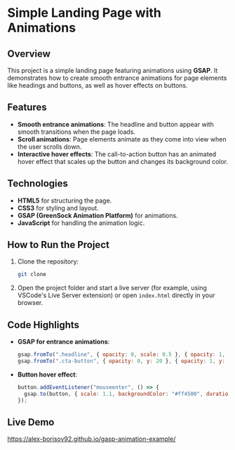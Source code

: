 
# Simple Landing Page with Animations

## Overview
This project is a simple landing page featuring animations using **GSAP**. It demonstrates how to create smooth entrance animations for page elements like headings and buttons, as well as hover effects on buttons.

## Features
- **Smooth entrance animations**: The headline and button appear with smooth transitions when the page loads.
- **Scroll animations**: Page elements animate as they come into view when the user scrolls down.
- **Interactive hover effects**: The call-to-action button has an animated hover effect that scales up the button and changes its background color.
  
## Technologies
- **HTML5** for structuring the page.
- **CSS3** for styling and layout.
- **GSAP (GreenSock Animation Platform)** for animations.
- **JavaScript** for handling the animation logic.

## How to Run the Project
1. Clone the repository:
   ```bash
   git clone 
   ```
2. Open the project folder and start a live server (for example, using VSCode's Live Server extension) or open `index.html` directly in your browser.

## Code Highlights
- **GSAP for entrance animations**:
  ```javascript
  gsap.fromTo(".headline", { opacity: 0, scale: 0.5 }, { opacity: 1, scale: 1, duration: 1.5 });
  gsap.fromTo(".cta-button", { opacity: 0, y: 20 }, { opacity: 1, y: 0, delay: 0.5, duration: 1 });
  ```

- **Button hover effect**:
  ```javascript
  button.addEventListener("mouseenter", () => {
    gsap.to(button, { scale: 1.1, backgroundColor: "#ff4500", duration: 0.3 });
  });
  ```

## Live Demo
https://alex-borisov92.github.io/gasp-animation-example/
